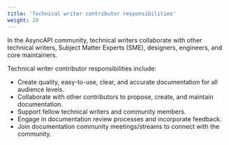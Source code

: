 ```yaml
---
title: 'Technical writer contributor responsibilities'
weight: 20
---
```


In the AsyncAPI community, technical writers collaborate with other technical writers, Subject Matter Experts (SME), designers, engineers, and core maintainers.

Technical writer contributor responsibilities include:

- Create quality, easy-to-use, clear, and accurate documentation for all audience levels.
- Collaborate with other contributors to propose, create, and maintain documentation.
- Support fellow technical writers and community members.
- Engage in documentation review processes and incorporate feedback.
- Join documentation community meetings/streams to connect with the community.

